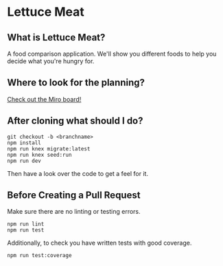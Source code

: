# Lettuce Meat

## What is Lettuce Meat?
A food comparison application. We'll show you different foods to help you decide what you're hungry for.

## Where to look for the planning?
[Check out the Miro board!](https://miro.com/app/board/uXjVOlYW2wk=/)

## After cloning what should I do?
```
git checkout -b <branchname>
npm install
npm run knex migrate:latest
npm run knex seed:run
npm run dev
```
Then have a look over the code to get a feel for it.

## Before Creating a Pull Request
Make sure there are no linting or testing errors.
```
npm run lint
npm run test
```

Additionally, to check you have written tests with good coverage.
```
npm run test:coverage
```
